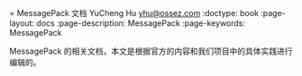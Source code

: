 = MessagePack 文档
YuCheng Hu <yhu@ossez.com>
:doctype: book
:page-layout: docs
:page-description: MessagePack
:page-keywords: MessagePack

MessagePack 的相关文档，本文是根据官方的内容和我们项目中的具体实践进行编辑的。
